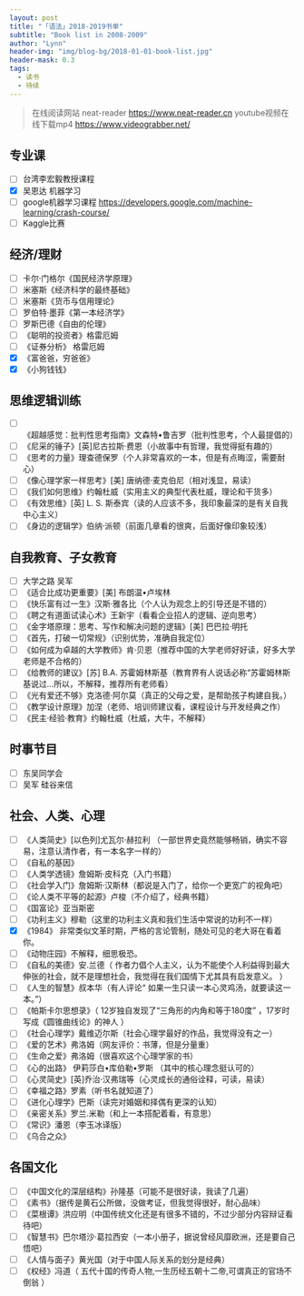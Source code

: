 ```yaml
---
layout: post
title: "「语法」2018-2019书单"
subtitle: "Book list in 2008-2009"
author: "Lynn"
header-img: "img/blog-bg/2018-01-01-book-list.jpg"
header-mask: 0.3
tags:
  - 读书
  - 待续
---
```


> 在线阅读网站 neat-reader https://www.neat-reader.cn
> youtube视频在线下载mp4 https://www.videograbber.net/
>

## 专业课

- [ ] 台湾李宏毅教授课程
- [x] 吴恩达 机器学习
- [ ] google机器学习课程  https://developers.google.com/machine-learning/crash-course/
- [ ] Kaggle比赛

## 经济/理财
- [ ] 卡尔·门格尔《国民经济学原理》
- [ ] 米塞斯《经济科学的最终基础》
- [ ] 米塞斯《货币与信用理论》
- [ ] 罗伯特·墨菲《第一本经济学》
- [ ] 罗斯巴德《自由的伦理》
- [ ] 《聪明的投资者》格雷厄姆
- [ ] 《证券分析》 格雷厄姆
- [x]  《富爸爸，穷爸爸》
- [x] 《小狗钱钱》

## 思维逻辑训练
- [ ] 《超越感觉：批判性思考指南》文森特•鲁吉罗（批判性思考，个人最提倡的）
- [ ] 《尼采的锤子》[英]尼古拉斯·费恩（小故事中有哲理，我觉得挺有趣的）
- [ ] 《思考的力量》理查德保罗（个人非常喜欢的一本，但是有点晦涩，需要耐心）
- [ ] 《像心理学家一样思考》[美] 唐纳德·麦克伯尼（相对浅显，易读）
- [ ] 《我们如何思维》约翰杜威（实用主义的典型代表杜威，理论和干货多）
- [ ] 《有效思维》[英] L. S. 斯泰宾（读的人应该不多，我印象最深的是有关自我中心主义）
- [ ] 《身边的逻辑学》伯纳·派顿（前面几章看的很爽，后面好像印象较浅）

## 自我教育、子女教育
- [ ] 大学之路 吴军
- [ ] 《适合比成功更重要》[美] 布朗温•卢埃林
- [ ] 《快乐富有过一生》汉斯·雅各比（个人认为观念上的引导还是不错的）
- [ ] 《聘之有道面试读心术》王新宇（看看企业招人的逻辑、逆向思考）
- [ ] 《金字塔原理：思考、写作和解决问题的逻辑》[美] 巴巴拉·明托
- [ ] 《首先，打破一切常规》（识别优势，准确自我定位）
- [ ] 《如何成为卓越的大学教师》肯·贝恩（推荐中国的大学老师好好读，好多大学老师是不合格的）
- [ ] 《给教师的建议》[苏] B.A. 苏霍姆林斯基（教育界有人说话必称“苏霍姆林斯基说过…所以，不解释，推荐所有老师看）
- [ ] 《光有爱还不够》克洛德·阿尔莫（真正的父母之爱，是帮助孩子构建自我。）
- [ ] 《教学设计原理》加涅（老师、培训师建议看，课程设计与开发经典之作）
- [ ] 《民主·经验·教育》约翰杜威（杜威，大牛，不解释）

## 时事节目
- [ ] 东吴同学会
- [ ] 吴军 硅谷来信

## 社会、人类、心理
- [ ] 《人类简史》[以色列]尤瓦尔·赫拉利 （一部世界史竟然能够畅销，确实不容易，注意认清作者，有一本名字一样的）
- [ ] 《自私的基因》
- [ ] 《人类学透镜》詹姆斯·皮科克（入门书籍）
- [ ] 《社会学入门》詹姆斯·汉斯林（都说是入门了，给你一个更宽广的视角吧）
- [ ] 《论人类不平等的起源》卢梭（不介绍了，经典书籍）
- [ ] 《国富论》亚当斯密
- [ ] 《功利主义》穆勒（这里的功利主义真和我们生活中常说的功利不一样）
- [x] 《1984》 非常类似文革时期，严格的言论管制，随处可见的老大哥在看着你。
- [ ] 《动物庄园》不解释，细思极恐。
- [ ] 《自私的美德》安.兰德（ 作者力倡个人主义，认为不能使个人利益得到最大伸张的社会，就不是理想社会，我觉得在我们国情下尤其具有启发意义。 ）
- [ ] 《人生的智慧》叔本华（有人评论“ 如果一生只读一本心灵鸡汤，就要读这一本。”）
- [ ] 《帕斯卡尔思想录》（ 12岁独自发现了“三角形的内角和等于180度” ，17岁时写成《圆锥曲线论》的神人 ）
- [ ] 《社会心理学》戴维迈尔斯（社会心理学最好的作品，我觉得没有之一）
- [ ] 《爱的艺术》弗洛姆（网友评价：书薄，但是分量重）
- [ ] 《生命之爱》弗洛姆（很喜欢这个心理学家的书）
- [ ] 《心的出路》 伊莉莎白•库伯勒•罗斯 （其中的核心理念挺认可的）
- [ ] 《心灵简史》[英]乔治·汉弗瑞等（心灵成长的通俗诠释，可读，易读）
- [ ] 《幸福之路》罗素（听书名就知道了）
- [ ] 《进化心理学》巴斯（读完对婚姻和择偶有更深的认知）
- [ ] 《亲密关系》罗兰.米勒（和上一本搭配着看，有意思）
- [ ] 《常识》潘恩（李玉冰译版）
- [ ] 《乌合之众》

## 各国文化
- [ ] 《中国文化的深层结构》孙隆基（可能不是很好读，我读了几遍）
- [ ] 《素书》（据传是黄石公所做，没做考证，但我觉得很好，耐心品味）
- [ ] 《菜根谭》洪应明（中国传统文化还是有很多不错的，不过少部分内容辩证看待吧）
- [ ] 《智慧书》巴尔塔沙·葛拉西安（一本小册子，据说曾经风靡欧洲，还是要自己悟吧）
- [ ] 《人情与面子》黄光国（对于中国人际关系的划分是经典）
- [ ] 《权经》冯道（ 五代十国的传奇人物,一生历经五朝十二帝,可谓真正的官场不倒翁 ）
